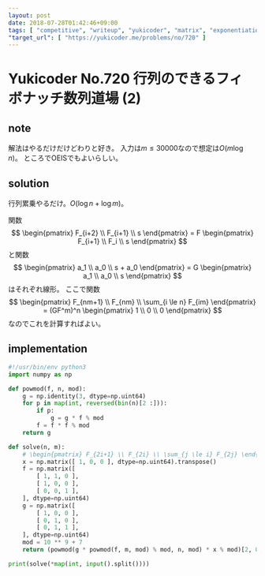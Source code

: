 ```yaml
---
layout: post
date: 2018-07-28T01:42:46+09:00
tags: [ "competitive", "writeup", "yukicoder", "matrix", "exponentiation-by-squaring" ]
"target_url": [ "https://yukicoder.me/problems/no/720" ]
---
```


# Yukicoder No.720 行列のできるフィボナッチ数列道場 (2)

## note

解法はやるだけだけどわりと好き。
入力は$m \le 30000$なので想定は$O(m \log n)$。
ところでOEISでもよいらしい。

## solution

行列累乗やるだけ。$O(\log n + \log m)$。

関数 $$ \begin{pmatrix}
    F_{i+2} \\ F_{i+1} \\ s
\end{pmatrix} = F \begin{pmatrix}
    F_{i+1} \\ F_i \\ s
\end{pmatrix} $$ と関数 $$ \begin{pmatrix}
    a_1 \\ a_0 \\ s + a_0
\end{pmatrix} = G \begin{pmatrix}
    a_1 \\ a_0 \\ s
\end{pmatrix} $$ はそれぞれ線形。
ここで関数 $$ \begin{pmatrix}
    F_{nm+1} \\ F_{nm} \\ \sum_{i \le n} F_{im}
\end{pmatrix} = (GF^m)^n \begin{pmatrix}
    1 \\ 0 \\ 0
\end{pmatrix} $$ なのでこれを計算すればよい。

## implementation

``` python
#!/usr/bin/env python3
import numpy as np

def powmod(f, n, mod):
    g = np.identity(3, dtype=np.uint64)
    for p in map(int, reversed(bin(n)[2 :])):
        if p:
            g = g * f % mod
        f = f * f % mod
    return g

def solve(n, m):
    # \begin{pmatrix} F_{2i+1} \\ F_{2i} \\ \sum_{j \le i} F_{2j} \end{pmatrix}
    x = np.matrix([ 1, 0, 0 ], dtype=np.uint64).transpose()
    f = np.matrix([
        [ 1, 1, 0 ],
        [ 1, 0, 0 ],
        [ 0, 0, 1 ],
    ], dtype=np.uint64)
    g = np.matrix([
        [ 1, 0, 0 ],
        [ 0, 1, 0 ],
        [ 0, 1, 1 ],
    ], dtype=np.uint64)
    mod = 10 ** 9 + 7
    return (powmod(g * powmod(f, m, mod) % mod, n, mod) * x % mod)[2, 0]

print(solve(*map(int, input().split())))
```

